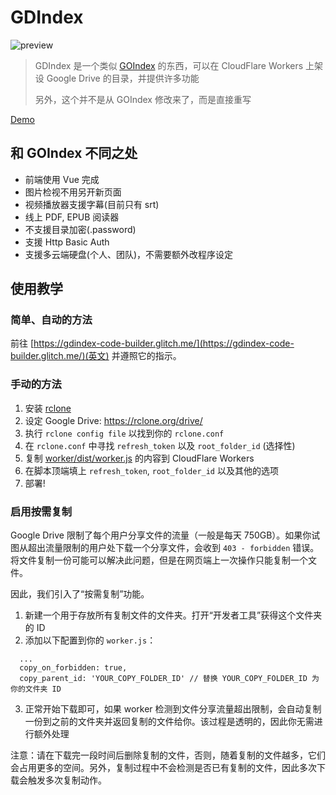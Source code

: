 # GDIndex

![preview](https://i.imgur.com/ENkZwCU.png)

> GDIndex 是一个类似 [GOIndex](https://github.com/donwa/goindex) 的东西，可以在 CloudFlare Workers 上架设 Google Drive 的目录，并提供许多功能
>
> 另外，这个并不是从 GOIndex 修改来了，而是直接重写

[Demo](https://gdindex-demo.maple3142.workers.dev/)

## 和 GOIndex 不同之处

-   前端使用 Vue 完成
-   图片检视不用另开新页面
-   视频播放器支援字幕(目前只有 srt)
-   线上 PDF, EPUB 阅读器
-   不支援目录加密(.password)
-   支援 Http Basic Auth
-   支援多云端硬盘(个人、团队)，不需要额外改程序设定

## 使用教学

### 简单、自动的方法

前往 [https://gdindex-code-builder.glitch.me/](https://gdindex-code-builder.glitch.me/)(英文) 并遵照它的指示。

### 手动的方法

1. 安装 [rclone](https://rclone.org/)
2. 设定 Google Drive: https://rclone.org/drive/
3. 执行 `rclone config file` 以找到你的 `rclone.conf`
4. 在 `rclone.conf` 中寻找 `refresh_token` 以及 `root_folder_id` (选择性)
5. 复制 [worker/dist/worker.js](worker/dist/worker.js) 的内容到 CloudFlare Workers
6. 在脚本顶端填上 `refresh_token`, `root_folder_id` 以及其他的选项
7. 部署!

### 启用按需复制

Google Drive 限制了每个用户分享文件的流量（一般是每天 750GB）。如果你试图从超出流量限制的用户处下载一个分享文件，会收到 `403 - forbidden` 错误。将文件复制一份可能可以解决此问题，但是在网页端上一次操作只能复制一个文件。

因此，我们引入了“按需复制”功能。

1. 新建一个用于存放所有复制文件的文件夹。打开“开发者工具”获得这个文件夹的 ID
2. 添加以下配置到你的 `worker.js`：

```
  ...
  copy_on_forbidden: true,
  copy_parent_id: 'YOUR_COPY_FOLDER_ID' // 替换 YOUR_COPY_FOLDER_ID 为你的文件夹 ID
```

3. 正常开始下载即可，如果 worker 检测到文件分享流量超出限制，会自动复制一份到之前的文件夹并返回复制的文件给你。该过程是透明的，因此你无需进行额外处理

注意：请在下载完一段时间后删除复制的文件，否则，随着复制的文件越多，它们会占用更多的空间。另外，复制过程中不会检测是否已有复制的文件，因此多次下载会触发多次复制动作。
